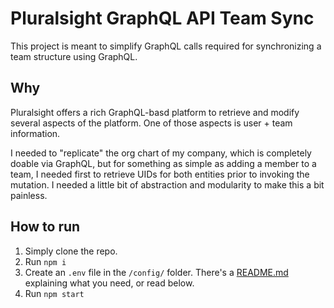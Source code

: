 # Pluralsight GraphQL API Team Sync

This project is meant to simplify GraphQL calls required for synchronizing a team structure using GraphQL.

## Why

Pluralsight offers a rich GraphQL-basd platform to retrieve and modify several aspects of the platform. One of those aspects is user + team information.

I needed to "replicate" the org chart of my company, which is completely doable via GraphQL, but for something as simple as adding a member to a team, I needed first to retrieve UIDs for both entities prior to invoking the mutation. I needed a little bit of abstraction and modularity to make this a bit painless.

## How to run

1. Simply clone the repo.
2. Run `npm i`
3. Create an `.env` file in the `/config/` folder. There's a [README.md](/config/README.md) explaining what you need, or read below.
4. Run `npm start`
